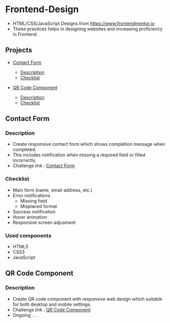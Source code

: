 # Frontend-Design
- HTML/CSS/JavaScript Designs from https://www.frontendmentor.io
- These practices helps in designing websites and increasing proficiency in Frontend.

## Projects

- [Contact Form](#contact-form)
  - [Description](#description)
  - [Checklist](#checklist)

- [QR Code Component](#qr-code-component)
  - [Description](#description)
  - [Checklist](#checklist)

## Contact Form

### Description
  - Create responsive contact form which shows completion message when completed.
  - This includes notification when missing a required field or filled incorrectly.
  - Challenge link : [Contact Form](https://www.frontendmentor.io/challenges/contact-form--G-hYlqKJj)

### Checklist
  - Main form (name, email address, etc.)
  - Error notifications
      - Missing field
      - Misplaced format
  - Success notification
  - Hover animation
  - Responsive screen adjusment
### Used components
  - HTML5
  - CSS3
  - JavaScript

## QR Code Component

### Description
  - Create QR code component with responsive web design which suitable for both desktop and mobile settings.
  - Challenge link : [QR Code Component](https://www.frontendmentor.io/challenges/qr-code-component-iux_sIO_H)
  - Ongoing . . .
